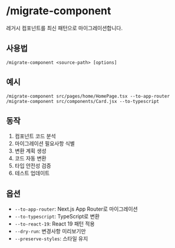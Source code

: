 # /migrate-component

레거시 컴포넌트를 최신 패턴으로 마이그레이션합니다.

## 사용법
```
/migrate-component <source-path> [options]
```

## 예시
```
/migrate-component src/pages/home/HomePage.tsx --to-app-router
/migrate-component src/components/Card.jsx --to-typescript
```

## 동작
1. 컴포넌트 코드 분석
2. 마이그레이션 필요사항 식별
3. 변환 계획 생성
4. 코드 자동 변환
5. 타입 안전성 검증
6. 테스트 업데이트

## 옵션
- `--to-app-router`: Next.js App Router로 마이그레이션
- `--to-typescript`: TypeScript로 변환
- `--to-react-19`: React 19 패턴 적용
- `--dry-run`: 변경사항 미리보기만
- `--preserve-styles`: 스타일 유지